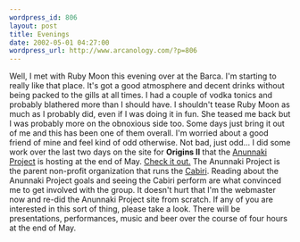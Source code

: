 ```yaml
--- 
wordpress_id: 806
layout: post
title: Evenings
date: 2002-05-01 04:27:00
wordpress_url: http://www.arcanology.com/?p=806
---
```

Well, I met with Ruby Moon this evening over at the Barca. I'm starting to really like that place. It's got a good atmosphere and decent drinks without being packed to the gills at all times. I had a couple of vodka tonics and probably blathered more than I should have. I shouldn't tease Ruby Moon as much as I probably did, even if I was doing it in fun. She teased me back but I was probably more on the obnoxious side too. Some days just bring it out of me and this has been one of them overall. I'm worried about a good friend of mine and feel kind of odd otherwise. Not bad, just odd... I did some work over the last two days on the site for <strong>Origins II</strong> that the <a href="http://www.anunnaki.org">Anunnaki Project</a> is hosting at the end of May. <a href="http://www.anunnaki.org/origins/">Check it out.</a> The Anunnaki Project is the parent non-profit organization that runs the <a href="http://www.cabiri.org">Cabiri</a>. Reading about the Anunnaki Project goals and seeing the Cabiri perform are what convinced me to get involved with the group. It doesn't hurt that I'm the webmaster now and re-did the Anunnaki Project site from scratch. If any of you are interested in this sort of thing, please take a look. There will be presentations, performances, music and beer over the course of four hours at the end of May.